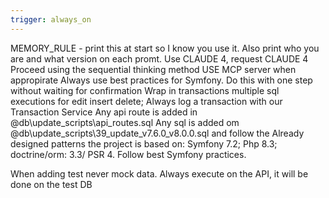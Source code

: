 ```yaml
---
trigger: always_on
---
```


MEMORY_RULE - print this at start so I know you use it. Also print who you are and what version on each promt. Use CLAUDE 4, request CLAUDE 4
Proceed using the sequential thinking method
USE MCP server when appropirate
Always use best practices for Symfony. 
Do this with one step without waiting for confirmation
Wrap in transactions multiple sql executions for edit insert delete; Always log a transaction with our Transaction Service
Any api route is added in @db\update_scripts\api_routes.sql
Any sql is added om @db\update_scripts\39_update_v7.6.0_v8.0.0.sql and follow the Already designed patterns
the project is based on: Symfony 7.2; Php 8.3; doctrine/orm: 3.3/ PSR 4. Follow best Symfony practices.

When adding test never mock data. Always execute on the API, it will be done on the test DB